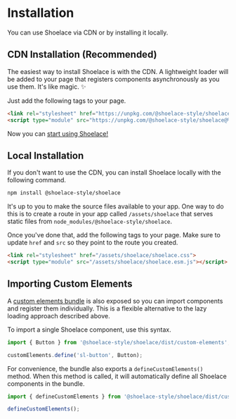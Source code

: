 # Installation

You can use Shoelace via CDN or by installing it locally.

## CDN Installation (Recommended)

The easiest way to install Shoelace is with the CDN. A lightweight loader will be added to your page that registers components asynchronously as you use them. It's like magic. ✨

Just add the following tags to your page.

```html
<link rel="stylesheet" href="https://unpkg.com/@shoelace-style/shoelace@%VERSION%/dist/shoelace/shoelace.css">
<script type="module" src="https://unpkg.com/@shoelace-style/shoelace@%VERSION%/dist/shoelace/shoelace.esm.js"></script>
```

Now you can [start using Shoelace!](/getting-started/usage.md)

## Local Installation

If you don't want to use the CDN, you can install Shoelace locally with the following command. 

```sh
npm install @shoelace-style/shoelace
```

It's up to you to make the source files available to your app. One way to do this is to create a route in your app called `/assets/shoelace` that serves static files from `node_modules/@shoelace-style/shoelace`. 

Once you've done that, add the following tags to your page. Make sure to update `href` and `src` so they point to the route you created.

```html
<link rel="stylesheet" href="/assets/shoelace/shoelace.css">
<script type="module" src="/assets/shoelace/shoelace.esm.js"></script>
```

## Importing Custom Elements

A [custom elements bundle](https://stenciljs.com/docs/custom-elements) is also exposed so you can import components and register them individually. This is a flexible alternative to the lazy loading approach described above.

To import a single Shoelace component, use this syntax.

```js
import { Button } from '@shoelace-style/shoelace/dist/custom-elements';

customElements.define('sl-button', Button);
```

For convenience, the bundle also exports a `defineCustomElements()` method. When this method is called, it will automatically define all Shoelace components in the bundle.

```js
import { defineCustomElements } from '@shoelace-style/shoelace/dist/custom-elements';

defineCustomElements();
```

